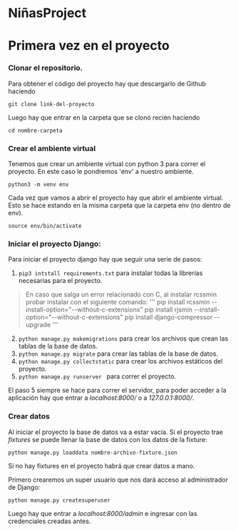 # NiñasProject
# Primera vez en el proyecto

### Clonar el repositorio. 
Para obtener el código del proyecto hay que descargarlo de Github haciendo 
```
git clone link-del-proyecto
```
Luego hay que entrar en la carpeta que se clonó recién haciendo 
```
cd nombre-carpeta
```

### Crear el ambiente virtual
Tenemos que crear un ambiente virtual con python 3 para correr el proyecto.
En este caso le pondremos 'env' a nuestro ambiente. 

```
python3 -m venv env 
```

Cada vez que vamos a abrir el proyecto hay que abrir el ambiente virtual. Esto se hace estando en la misma carpeta que la carpeta env (no dentro de env).
```
source env/bin/activate
```


### Iniciar el proyecto Django: 
Para iniciar el proyecto django hay que seguir una serie de pasos: 
1. ``` pip3 intstall requirements.txt ``` para instalar todas la librerías necesarias para el proyecto. 
> En caso que salga un error relacionado con C, al instalar rcssmin probar instalar con el siguiente comando: 
''' 
    pip install rcssmin --install-option="--without-c-extensions"
    pip install rjsmin --install-option="--without-c-extensions"
    pip install django-compressor --upgrade
'''
2.  ```python manage.py makemigrations``` para crear los archivos que crean las tablas de la base de datos. 
3. ```python manage.py migrate```  para crear las tablas de la base de datos. 
4. ```python manage.py collectstatic``` para crear los archivos estáticos del proyecto. 
5. ```python manage.py runserver ``` para correr el proyecto. 

El paso 5 siempre se hace para correr el servidor, para poder acceder a la aplicación hay que entrar a _localhost:8000/_ o a _127.0.0.1:8000/_. 


### Crear datos
Al iniciar el proyecto la base de datos va a estar vacía. Si el proyecto trae _fixtures_ se puede llenar la base de datos con los datos de la fixture: 
```
python manage.py loaddata nombre-archivo-fixture.json
```

Si no hay fixtures en el proyecto habrá que crear datos a mano. 

Primero crearemos un super usuario que nos dará acceso al administrador de Django: 
```
python manage.py createsuperuser
```

Luego hay que entrar a _localhost:8000/admin_ e ingresar con las credenciales creadas antes.  
